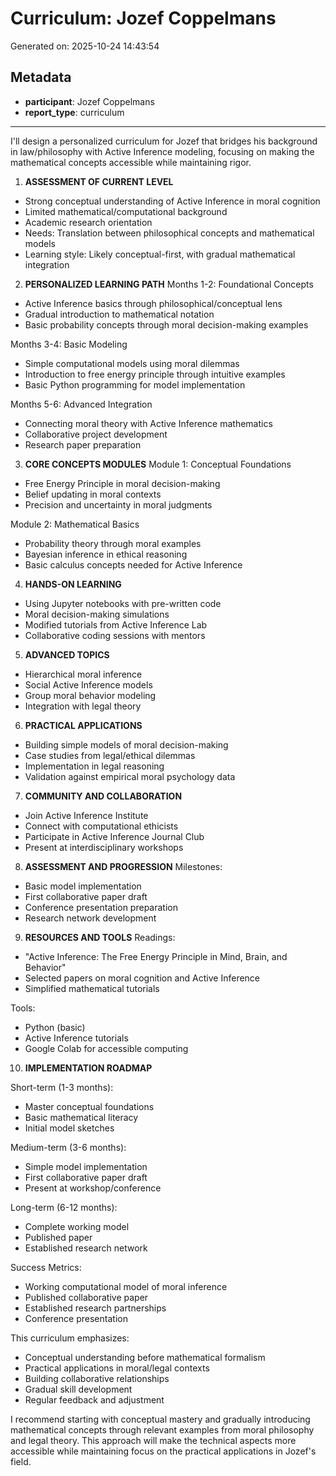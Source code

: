 # Curriculum: Jozef Coppelmans

Generated on: 2025-10-24 14:43:54

## Metadata

- **participant**: Jozef Coppelmans
- **report_type**: curriculum

---

I'll design a personalized curriculum for Jozef that bridges his background in law/philosophy with Active Inference modeling, focusing on making the mathematical concepts accessible while maintaining rigor.

1. **ASSESSMENT OF CURRENT LEVEL**
- Strong conceptual understanding of Active Inference in moral cognition
- Limited mathematical/computational background
- Academic research orientation
- Needs: Translation between philosophical concepts and mathematical models
- Learning style: Likely conceptual-first, with gradual mathematical integration

2. **PERSONALIZED LEARNING PATH**
Months 1-2: Foundational Concepts
- Active Inference basics through philosophical/conceptual lens
- Gradual introduction to mathematical notation
- Basic probability concepts through moral decision-making examples

Months 3-4: Basic Modeling
- Simple computational models using moral dilemmas
- Introduction to free energy principle through intuitive examples
- Basic Python programming for model implementation

Months 5-6: Advanced Integration
- Connecting moral theory with Active Inference mathematics
- Collaborative project development
- Research paper preparation

3. **CORE CONCEPTS MODULES**
Module 1: Conceptual Foundations
- Free Energy Principle in moral decision-making
- Belief updating in moral contexts
- Precision and uncertainty in moral judgments

Module 2: Mathematical Basics
- Probability theory through moral examples
- Bayesian inference in ethical reasoning
- Basic calculus concepts needed for Active Inference

4. **HANDS-ON LEARNING**
- Using Jupyter notebooks with pre-written code
- Moral decision-making simulations
- Modified tutorials from Active Inference Lab
- Collaborative coding sessions with mentors

5. **ADVANCED TOPICS**
- Hierarchical moral inference
- Social Active Inference models
- Group moral behavior modeling
- Integration with legal theory

6. **PRACTICAL APPLICATIONS**
- Building simple models of moral decision-making
- Case studies from legal/ethical dilemmas
- Implementation in legal reasoning
- Validation against empirical moral psychology data

7. **COMMUNITY AND COLLABORATION**
- Join Active Inference Institute
- Connect with computational ethicists
- Participate in Active Inference Journal Club
- Present at interdisciplinary workshops

8. **ASSESSMENT AND PROGRESSION**
Milestones:
- Basic model implementation
- First collaborative paper draft
- Conference presentation preparation
- Research network development

9. **RESOURCES AND TOOLS**
Readings:
- "Active Inference: The Free Energy Principle in Mind, Brain, and Behavior"
- Selected papers on moral cognition and Active Inference
- Simplified mathematical tutorials

Tools:
- Python (basic)
- Active Inference tutorials
- Google Colab for accessible computing

10. **IMPLEMENTATION ROADMAP**

Short-term (1-3 months):
- Master conceptual foundations
- Basic mathematical literacy
- Initial model sketches

Medium-term (3-6 months):
- Simple model implementation
- First collaborative paper draft
- Present at workshop/conference

Long-term (6-12 months):
- Complete working model
- Published paper
- Established research network

Success Metrics:
- Working computational model of moral inference
- Published collaborative paper
- Established research partnerships
- Conference presentation

This curriculum emphasizes:
- Conceptual understanding before mathematical formalism
- Practical applications in moral/legal contexts
- Building collaborative relationships
- Gradual skill development
- Regular feedback and adjustment

I recommend starting with conceptual mastery and gradually introducing mathematical concepts through relevant examples from moral philosophy and legal theory. This approach will make the technical aspects more accessible while maintaining focus on the practical applications in Jozef's field.